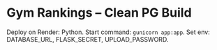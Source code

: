 # Gym Rankings – Clean PG Build
Deploy on Render: Python. Start command: `gunicorn app:app`. Set env: DATABASE_URL, FLASK_SECRET, UPLOAD_PASSWORD.
